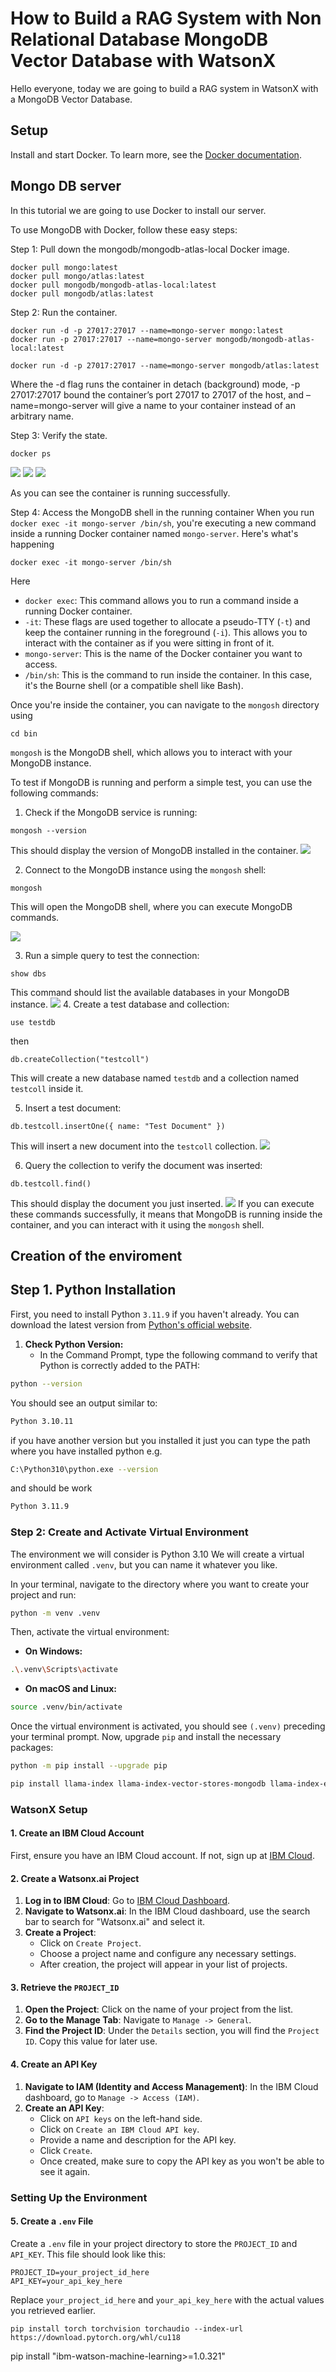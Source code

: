 # How to Build a RAG System with Non Relational Database MongoDB Vector Database with WatsonX

Hello everyone, today we are going to build a RAG system in WatsonX with a MongoDB Vector Database.


## Setup


Install and start Docker.
To learn more, see the [Docker documentation](https://docs.docker.com/desktop/install/mac-install/).


## Mongo DB server

In this tutorial we are going to use Docker to install our server.

To use MongoDB with Docker, follow these easy steps:


Step 1:  Pull down the mongodb/mongodb-atlas-local Docker image.
```
docker pull mongo:latest
docker pull mongo/atlas:latest
docker pull mongodb/mongodb-atlas-local:latest
docker pull mongodb/atlas:latest

```


Step 2: Run the container.

```
docker run -d -p 27017:27017 --name=mongo-server mongo:latest
docker run -p 27017:27017 --name=mongo-server mongodb/mongodb-atlas-local:latest

docker run -d -p 27017:27017 --name=mongo-server mongodb/atlas:latest

```


Where the -d flag runs the container in detach (background) mode, -p 27017:27017  bound the container’s port 27017 to 27017  of the host, and –name=mongo-server will give a name to your container instead of an arbitrary name.

Step 3: Verify the state.

```
docker ps
```
![](assets/2024-07-01-14-57-10.png)
![](assets/2024-07-02-22-42-57.png)
![](assets/2024-07-02-23-09-43.png)

As you can see the container is running successfully.

Step 4: Access the MongoDB shell in the running container
When you run `docker exec -it mongo-server /bin/sh`, you're executing a new command inside a running Docker container named `mongo-server`. Here's what's happening

```
docker exec -it mongo-server /bin/sh
````



Here

* `docker exec`: This command allows you to run a command inside a running Docker container.
* `-it`: These flags are used together to allocate a pseudo-TTY (`-t`) and keep the container running in the foreground (`-i`). This allows you to interact with the container as if you were sitting in front of it.
* `mongo-server`: This is the name of the Docker container you want to access.
* `/bin/sh`: This is the command to run inside the container. In this case, it's the Bourne shell (or a compatible shell like Bash).

Once you're inside the container, you can navigate to the `mongosh` directory using

```
cd bin 
```

`mongosh` is the MongoDB shell, which allows you to interact with your MongoDB instance.

To test if MongoDB is running and perform a simple test, you can use the following commands:

1. Check if the MongoDB service is running:
```
mongosh --version
```
This should display the version of MongoDB installed in the container.
![](assets/2024-07-01-15-20-39.png)

2. Connect to the MongoDB instance using the `mongosh` shell:
```
mongosh
```
This will open the MongoDB shell, where you can execute MongoDB commands.

![](assets/2024-07-01-15-21-07.png)


3. Run a simple query to test the connection:
```
show dbs
```
This command should list the available databases in your MongoDB instance.
![](assets/2024-07-01-15-21-29.png)
4. Create a test database and collection:

```
use testdb
```
then
```
db.createCollection("testcoll")
```
This will create a new database named `testdb` and a collection named `testcoll` inside it.

5. Insert a test document:
```
db.testcoll.insertOne({ name: "Test Document" })
```
This will insert a new document into the `testcoll` collection.
![](assets/2024-07-01-15-22-48.png)

6. Query the collection to verify the document was inserted:
```
db.testcoll.find()
```
This should display the document you just inserted.
![](assets/2024-07-01-15-23-12.png)
If you can execute these commands successfully, it means that MongoDB is running inside the container, and you can interact with it using the `mongosh` shell.


## Creation of the enviroment



## Step 1. Python Installation
First, you need to install Python  `3.11.9` if you haven't already. You can download the latest version from [Python's official website](https://www.python.org/downloads/). 

1. **Check Python Version:**
   - In the Command Prompt, type the following command to verify that Python is correctly added to the PATH:
```bash
python --version
```


You should see an output similar to:

```bash
Python 3.10.11
```
if you have another version but you installed it
just you can type the path where you have installed python e.g.
```bash
C:\Python310\python.exe --version
```
and should be work
```bash
Python 3.11.9
```


### Step 2: Create and Activate Virtual Environment

The environment we will consider is Python 3.10 We will create a virtual environment called `.venv`, but you can name it whatever you like.

In your terminal, navigate to the directory where you want to create your project and run:

```bash
python -m venv .venv
```

Then, activate the virtual environment:

- **On Windows:**

```bash
.\.venv\Scripts\activate
```

- **On macOS and Linux:**

```bash
source .venv/bin/activate
```

Once the virtual environment is activated, you should see `(.venv)` preceding your terminal prompt. Now, upgrade `pip` and install the necessary packages:

```bash
python -m pip install --upgrade pip
```

```bash
pip install llama-index llama-index-vector-stores-mongodb llama-index-embeddings-openai  pymongo datasets pandas
```



### WatsonX Setup


#### 1. Create an IBM Cloud Account
First, ensure you have an IBM Cloud account. If not, sign up at [IBM Cloud](https://cloud.ibm.com/).

#### 2. Create a Watsonx.ai Project
1. **Log in to IBM Cloud**: Go to [IBM Cloud Dashboard](https://cloud.ibm.com/).
2. **Navigate to Watsonx.ai**: In the IBM Cloud dashboard, use the search bar to search for "Watsonx.ai" and select it.
3. **Create a Project**:
   - Click on `Create Project`.
   - Choose a project name and configure any necessary settings.
   - After creation, the project will appear in your list of projects.

#### 3. Retrieve the `PROJECT_ID`
1. **Open the Project**: Click on the name of your project from the list.
2. **Go to the Manage Tab**: Navigate to `Manage -> General`.
3. **Find the Project ID**: Under the `Details` section, you will find the `Project ID`. Copy this value for later use.

#### 4. Create an API Key
1. **Navigate to IAM (Identity and Access Management)**: In the IBM Cloud dashboard, go to `Manage -> Access (IAM)`.
2. **Create an API Key**:
   - Click on `API keys` on the left-hand side.
   - Click on `Create an IBM Cloud API key`.
   - Provide a name and description for the API key.
   - Click `Create`.
   - Once created, make sure to copy the API key as you won't be able to see it again.

### Setting Up the Environment

#### 5. Create a `.env` File
Create a `.env` file in your project directory to store the `PROJECT_ID` and `API_KEY`. This file should look like this:

```
PROJECT_ID=your_project_id_here
API_KEY=your_api_key_here
```

Replace `your_project_id_here` and `your_api_key_here` with the actual values you retrieved earlier.

```
pip install torch torchvision torchaudio --index-url https://download.pytorch.org/whl/cu118
```

pip install "ibm-watson-machine-learning>=1.0.321"